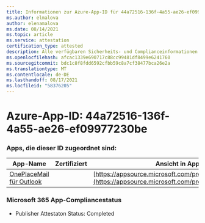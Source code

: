 ```yaml
---
title: Informationen zur Azure-App-ID für 44a72516-136f-4a55-ae26-ef09977230be
ms.author: elmalova
author: elenamalova
ms.date: 08/14/2021
ms.topic: article
ms.service: attestation
certification_type: attested
description: Alle verfügbaren Sicherheits- und Complianceinformationen für 44a72516-136f-4a55-ae26-ef09977230be.
ms.openlocfilehash: afcac1339e690717c88cc99481df8499e6241760
ms.sourcegitcommit: bdc1c8f8fdd6592cfbb59c8a7cf38477bca26e2a
ms.translationtype: MT
ms.contentlocale: de-DE
ms.lasthandoff: 08/17/2021
ms.locfileid: "58376205"
---
```

# <a name="azure-app-id-44a72516-136f-4a55-ae26-ef09977230be"></a>Azure-App-ID: 44a72516-136f-4a55-ae26-ef09977230be


### <a name="apps-associated-with-this-id"></a>Apps, die dieser ID zugeordnet sind:
| **App-Name** | **Zertifiziert** | **Ansicht in AppSource** |
|--------------|---------------|-----------------------|
| [OnePlaceMail für Outlook](https://docs.microsoft.com/microsoft-365-app-certification/forward/WA104380723) |  | [https://appsource.microsoft.com/product/office/WA104380723](https://appsource.microsoft.com/product/office/WA104380723) |

### <a name="microsoft-365-app-compliance-status"></a>Microsoft 365 App-Compliancestatus
- Publisher Attestaton Status: Completed
